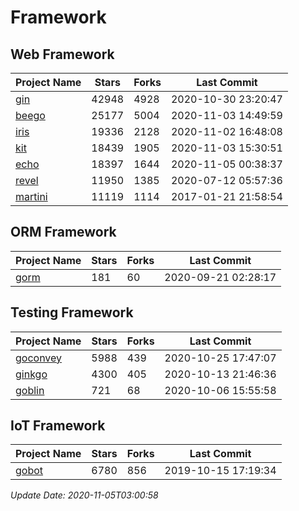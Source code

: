 # Framework

## Web Framework
| Project Name | Stars | Forks | Last Commit |
| ------------ | ----- | ----- | ----------- |
| [gin](https://github.com/gin-gonic/gin) | 42948 | 4928 | 2020-10-30 23:20:47 |
| [beego](https://github.com/astaxie/beego) | 25177 | 5004 | 2020-11-03 14:49:59 |
| [iris](https://github.com/kataras/iris) | 19336 | 2128 | 2020-11-02 16:48:08 |
| [kit](https://github.com/go-kit/kit) | 18439 | 1905 | 2020-11-03 15:30:51 |
| [echo](https://github.com/labstack/echo) | 18397 | 1644 | 2020-11-05 00:38:37 |
| [revel](https://github.com/revel/revel) | 11950 | 1385 | 2020-07-12 05:57:36 |
| [martini](https://github.com/go-martini/martini) | 11119 | 1114 | 2017-01-21 21:58:54 |

## ORM Framework
| Project Name | Stars | Forks | Last Commit |
| ------------ | ----- | ----- | ----------- |
| [gorm](https://github.com/jinzhu/gorm) | 181 | 60 | 2020-09-21 02:28:17 |

## Testing Framework
| Project Name | Stars | Forks | Last Commit |
| ------------ | ----- | ----- | ----------- |
| [goconvey](https://github.com/smartystreets/goconvey) | 5988 | 439 | 2020-10-25 17:47:07 |
| [ginkgo](https://github.com/onsi/ginkgo) | 4300 | 405 | 2020-10-13 21:46:36 |
| [goblin](https://github.com/franela/goblin) | 721 | 68 | 2020-10-06 15:55:58 |

## IoT Framework
| Project Name | Stars | Forks | Last Commit |
| ------------ | ----- | ----- | ----------- |
| [gobot](https://github.com/hybridgroup/gobot) | 6780 | 856 | 2019-10-15 17:19:34 |

*Update Date: 2020-11-05T03:00:58*